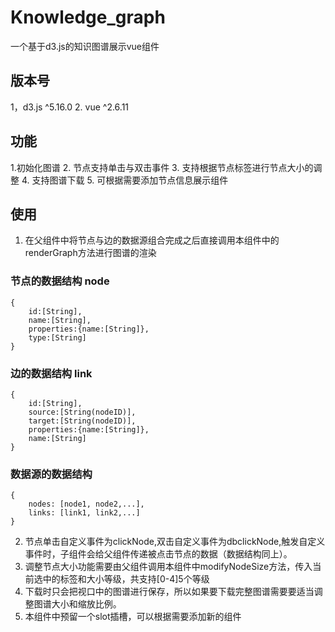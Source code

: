 # Knowledge_graph
一个基于d3.js的知识图谱展示vue组件
## 版本号
1，d3.js  ^5.16.0
2. vue  ^2.6.11

## 功能
1.初始化图谱
2. 节点支持单击与双击事件
3. 支持根据节点标签进行节点大小的调整
4. 支持图谱下载
5. 可根据需要添加节点信息展示组件

## 使用
1. 在父组件中将节点与边的数据源组合完成之后直接调用本组件中的renderGraph方法进行图谱的渲染
### 节点的数据结构 node

```
{
    id:[String],
    name:[String],
    properties:{name:[String]},
    type:[String]
}
```
### 边的数据结构 link
```
{
    id:[String],
    source:[String(nodeID)],
    target:[String(nodeID)],
    properties:{name:[String]},
    name:[String]
}
```
### 数据源的数据结构
```
{
    nodes: [node1, node2,...],
    links: [link1, link2,...]
}
```

2. 节点单击自定义事件为clickNode,双击自定义事件为dbclickNode,触发自定义事件时，子组件会给父组件传递被点击节点的数据（数据结构同上）。
3. 调整节点大小功能需要由父组件调用本组件中modifyNodeSize方法，传入当前选中的标签和大小等级，共支持[0-4]5个等级
4. 下载时只会把视口中的图谱进行保存，所以如果要下载完整图谱需要要适当调整图谱大小和缩放比例。
5. 本组件中预留一个slot插槽，可以根据需要添加新的组件

